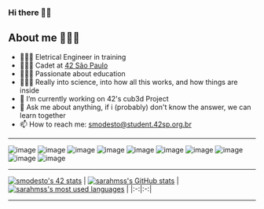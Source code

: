 ### Hi there 👋🏾

## About me 👩🏾‍💻
- 👩🏽‍🎓 Eletrical Engineer in training
- 👩🏾‍🚀 Cadet at [42 São Paulo](https://www.42sp.org.br/)
- 👩🏾‍🏫  Passionate about education
- 👩🏾‍🔧 Really into science, into how all this works, and how things are inside
- 🔭 I’m currently working on  42's cub3d Project
- 💬 Ask me about anything, if i (probably) don't know the answer, we can learn together
- 📫 How to reach me:   smodesto@student.42sp.org.br

---

![image](https://user-images.githubusercontent.com/62228465/171064604-87d39511-51ce-4dba-a73d-1df2cec9dbd9.png)
![image](https://user-images.githubusercontent.com/62228465/171064632-99914975-edb4-4043-b59a-e210a66096c4.png)
![image](https://user-images.githubusercontent.com/62228465/171064685-c8e60265-9421-4662-975e-506238ca05a0.png)
![image](https://user-images.githubusercontent.com/62228465/171064691-86732103-8596-4b36-9bba-4260f0e25984.png)
![image](https://user-images.githubusercontent.com/62228465/171064715-f5e00a29-f8a5-4690-a01b-222c64f98136.png)
![image](https://user-images.githubusercontent.com/62228465/171064722-7a271dad-8530-489c-ba05-51959e902a37.png)
![image](https://user-images.githubusercontent.com/62228465/171064756-3e1b1aef-8e58-421b-8296-c17ab773d5db.png)
![image](https://user-images.githubusercontent.com/62228465/171064776-5838b282-5409-4758-93d0-643550971b13.png)
![image](https://user-images.githubusercontent.com/62228465/171064782-ad20a2d8-c9a5-4bb1-aba8-5517a3d14c9c.png)
![image](https://user-images.githubusercontent.com/62228465/172032609-a490d287-7ad8-47fa-a32f-5fe6155443ec.png)


---
[![smodesto's 42 stats](https://badge42.vercel.app/api/v2/cl2w40gcl001109mx37lm6el8/stats?cursusId=21&coalitionId=undefined)](https://github.com/JaeSeoKim/badge42)
| [![sarahmss's GitHub stats](https://github-readme-stats.vercel.app/api?username=sarahmss&count_private=true&show_icons=true&hide=issues&hide_border=true&theme=jolly)](https://github.com/sarahmss?tab=repositories) | [![sarahmss's most used languages](https://github-readme-stats.vercel.app/api/top-langs/?username=sarahmss&layout=compact&hide_border=true&theme=jolly)](https://github.com/sarahmss?tab=repositories) |
|:-:|:-:|

---
